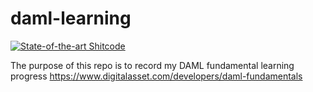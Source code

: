 # daml-learning
[![State-of-the-art Shitcode](https://img.shields.io/static/v1?label=State-of-the-art&message=Shitcode&color=7B5804)](https://github.com/trekhleb/state-of-the-art-shitcode)

The purpose of this repo is to record my DAML fundamental learning progress
https://www.digitalasset.com/developers/daml-fundamentals
